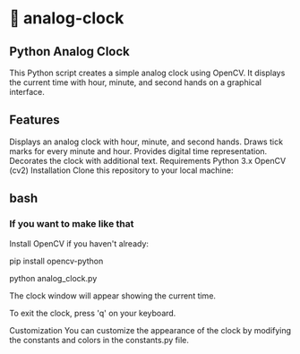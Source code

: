 #  :pushpin: analog-clock
## Python Analog Clock
This Python script creates a simple analog clock using OpenCV. It displays the current time with hour, minute, and second hands on a graphical interface.

## Features
Displays an analog clock with hour, minute, and second hands.
Draws tick marks for every minute and hour.
Provides digital time representation.
Decorates the clock with additional text.
Requirements
Python 3.x
OpenCV (cv2)
Installation
Clone this repository to your local machine:

## bash
### If you want to make like that
Install OpenCV if you haven't already:

pip install opencv-python

python analog_clock.py

The clock window will appear showing the current time.

To exit the clock, press 'q' on your keyboard.

Customization
You can customize the appearance of the clock by modifying the constants and colors in the constants.py file.




